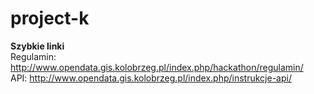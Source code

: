# project-k

**Szybkie linki**<br />
Regulamin: http://www.opendata.gis.kolobrzeg.pl/index.php/hackathon/regulamin/<br />
API: http://www.opendata.gis.kolobrzeg.pl/index.php/instrukcje-api/
